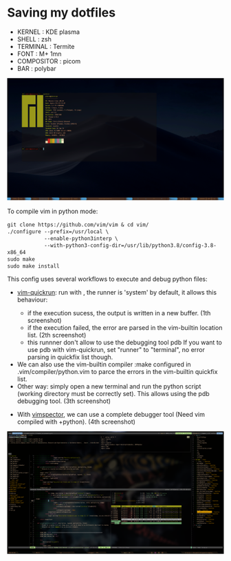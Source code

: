 # Saving my dotfiles

* KERNEL : KDE plasma
* SHELL : zsh
* TERMINAL : Termite
* FONT : M+ 1mn
* COMPOSITOR : picom
* BAR : polybar

![](polybar.png)

To compile vim in python mode:
```
git clone https://github.com/vim/vim & cd vim/
./configure --prefix=/usr/local \
            --enable-python3interp \
            --with-python3-config-dir=/usr/lib/python3.8/config-3.8-x86_64
sudo make
sudo make install
```


This config uses several workflows to execute and debug python files:
* [vim-quickrun](https://github.com/thinca/vim-quickrun): run with <Alt-i>, the runner is 'system' by default, it allows this behaviour:
    - if the execution sucess, the output is written in a new buffer. (1th screenshot)
    - if the execution failed, the error are parsed in the vim-builtin location list. (2th screenshot)
    - this runnner don't allow to use the debugging tool pdb
If you want to use pdb with vim-quickrun, set "runner" to "terminal", no error parsing in quickfix list though.
* We can also use the vim-builtin compiler :make configured in .vim/compiler/python.vim to parce the errors in the vim-builtin quickfix list.
* Other way: simply open a new terminal and run the python script (working directory must be correctly set). This allows using the pdb debugging tool. (3th screenshot)
- With [vimspector](https://github.com/puremourning/vimspector/), we can use a complete debugger tool (Need vim compiled with +python). (4th screenshot)


![](screenshot.png)
